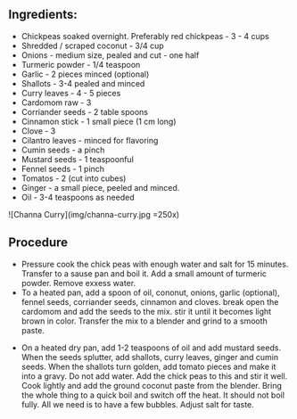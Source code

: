 
## Ingredients:

 * Chickpeas soaked overnight. Preferably red chickpeas - 3 - 4 cups
 * Shredded / scraped coconut - 3/4 cup
 * Onions - medium size, pealed and cut - one half
 * Turmeric powder - 1/4 teaspoon
 * Garlic - 2 pieces minced (optional)
 * Shallots - 3-4 pealed and minced
 * Curry leaves - 4 - 5 pieces
 * Cardomom raw - 3
 * Corriander seeds - 2 table spoons
 * Cinnamon stick - 1 small piece (1 cm long)
 * Clove - 3
 * Cilantro leaves - minced for flavoring
 * Cumin seeds - a pinch
 * Mustard seeds - 1 teaspoonful
 * Fennel seeds - 1 pinch
 * Tomatos - 2 (cut into cubes)
 * Ginger - a small piece, peeled and minced.
 * Oil - 3-4 teaspoons as needed

![Channa Curry](img/channa-curry.jpg =250x)

## Procedure

 * Pressure cook the chick peas with enough water and salt for 15 minutes. Transfer to a sause pan and boil it. Add a small amount of turmeric powder. Remove exxess water. 
 * To a heated pan, add a spoon of oil, cononut, onions, garlic (optional), fennel seeds, corriander seeds, cinnamon and cloves. break open the cardomom and add the seeds to the mix. stir it until it becomes light brown in color. Transfer the mix to a blender and grind to a smooth paste.
- On a heated dry pan, add 1-2 teaspoons of oil and add mustard seeds. When the seeds splutter, add shallots, curry leaves, ginger and cumin seeds. When the shallots turn golden, add tomato pieces and make it into a gravy. Do not add water. Add the chick peas to this and stir it well. Cook lightly and add the ground coconut paste from the blender. Bring the whole thing to a quick boil and switch off the heat. It should not boil fully. All we need is to have a few bubbles. Adjust salt for taste.

